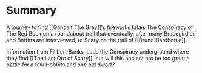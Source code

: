 # Summary

A journey to find [[Gandalf The Grey]]'s fireworks takes The Conspiracy of The Red Book on a roundabout trail that eventually, after many Bracegirdles and Boffins are interviewed, to Scary on the trail of [[Bruno Hardbottle]].

Information from Filibert Banks leads the Conspiracy underground where they find [[The Last Orc of Scary]], but will this ancient orc be too great a battle for a few Hobbits and one old dwarf?